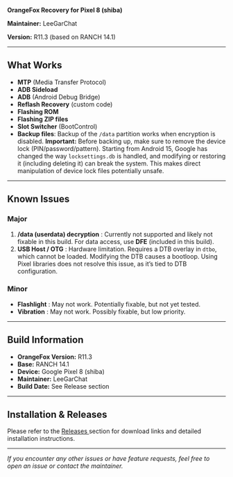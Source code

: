**OrangeFox Recovery for Pixel 8 (shiba)**

**Maintainer:** LeeGarChat

**Version:** R11.3 (based on RANCH 14.1)

---

## What Works

* **MTP** (Media Transfer Protocol)
* **ADB Sideload**
* **ADB** (Android Debug Bridge)
* **Reflash Recovery** (custom code)
* **Flashing ROM**
* **Flashing ZIP files**
* **Slot Switcher** (BootControl)
* **Backup files**: Backup of the `/data` partition works when encryption is disabled. **Important:** Before backing up, make sure to remove the device lock (PIN/password/pattern). Starting from Android 15, Google has changed the way `locksettings.db` is handled, and modifying or restoring it (including deleting it) can break the system. This makes direct manipulation of device lock files potentially unsafe.

---

## Known Issues

### Major

1. **/data (userdata) decryption** : Currently not supported and likely not fixable in this build. For data access, use **DFE** (included in this build).
2. **USB Host / OTG** : Hardware limitation. Requires a DTB overlay in `dtbo`, which cannot be loaded. Modifying the DTB causes a bootloop. Using Pixel libraries does not resolve this issue, as it’s tied to DTB configuration.

### Minor

* **Flashlight** : May not work. Potentially fixable, but not yet tested.
* **Vibration** : May not work. Possibly fixable, but low priority.

---

## Build Information

* **OrangeFox Version:** R11.3
* **Base:** RANCH 14.1
* **Device:** Google Pixel 8 (shiba)
* **Maintainer:** LeeGarChat
* **Build Date:** See Release section

---

## Installation & Releases

Please refer to the [Releases ](https://github.com/leegarchat/twrp_device_google_shiba/releases)section for download links and detailed installation instructions.

---

*If you encounter any other issues or have feature requests, feel free to open an issue or contact the maintainer.*
